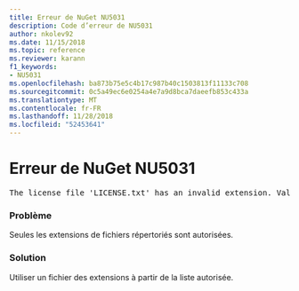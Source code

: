 ```yaml
---
title: Erreur de NuGet NU5031
description: Code d’erreur de NU5031
author: nkolev92
ms.date: 11/15/2018
ms.topic: reference
ms.reviewer: karann
f1_keywords:
- NU5031
ms.openlocfilehash: ba873b75e5c4b17c987b40c1503813f11133c708
ms.sourcegitcommit: 0c5a49ec6e0254a4e7a9d8bca7daeefb853c433a
ms.translationtype: MT
ms.contentlocale: fr-FR
ms.lasthandoff: 11/28/2018
ms.locfileid: "52453641"
---
```

# <a name="nuget-error-nu5031"></a>Erreur de NuGet NU5031
<pre>The license file 'LICENSE.txt' has an invalid extension. Valid options are .txt, .md or none.</pre>

### <a name="issue"></a>Problème

Seules les extensions de fichiers répertoriés sont autorisées.

### <a name="solution"></a>Solution

Utiliser un fichier des extensions à partir de la liste autorisée. 